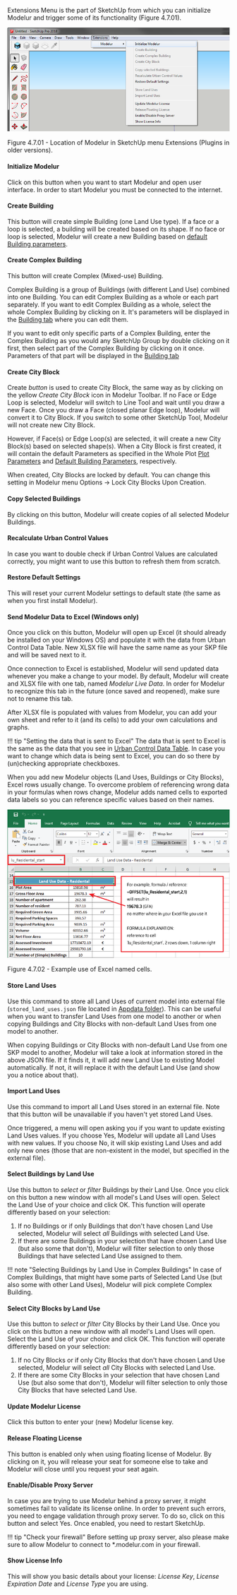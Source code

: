 Extensions Menu is the part of SketchUp from which you can initialize Modelur and trigger some of its functionality (Figure 4.7.01).

![Modelur_menu entry](../img/modelur_plugins_menu.png)

<figcaption>Figure 4.7.01 - Location of Modelur in SketchUp menu Extensions (Plugins in older versions).</figcaption>

#### Initialize Modelur ####
Click on this button when you want to start Modelur and open user interface. In order to start Modelur you must be connected to the internet.

#### Create Building ####
This button will create simple Building (one Land Use type). If a face or a loop is selected, a building will be created based on its shape. If no face or loop is selected, Modelur will create a new Building based on [default Building parameters](whole_plot#default-building-parameters).

#### Create Complex Building ####
This button will create Complex (Mixed-use) Building.

Complex Building is a group of Buildings (with different Land Use) combined into one Building. You can edit Complex Building as a whole or each part separately. If you want to edit Complex Building as a whole, select the whole Complex Building by clicking on it. It's parameters will be displayed in the [Building tab](building) where you can edit them.

If you want to edit only specific parts of a Complex Building, enter the Complex Building as you would any SketchUp Group by double clicking on it first, then select part of the Complex Building by clicking on it once. Parameters of that part will be displayed in the [Building tab](building) 

#### Create City Block ####

Create _button_ is used to create City Block, the same way as by clicking on the yellow _Create City Block_ icon in Modelur Toolbar. If no Face or Edge Loop is selected, Modelur will switch to Line Tool and wait until you draw a new Face. Once you draw a Face (closed planar Edge loop), Modelur will convert it to City Block. If you switch to some other SketchUp Tool, Modelur will not create new City Block.

However, if Face(s) or Edge Loop(s) are selected, it will create a new City Block(s) based on selected shape(s). When a City Block is first created, it will contain the default Parameters as specified in the Whole Plot [Plot Parameters](whole_plot/#plot-parameters) and [Default Building Parameters](whole_plot/#default-building-parameters), respectively.

When created, City Blocks are locked by default. You can change this setting in Modelur menu Options → Lock City Blocks Upon Creation.

#### Copy Selected Buildings ####

By clicking on this button, Modelur will create copies of all selected Modelur Buildings.

#### Recalculate Urban Control Values ####

In case you want to double check if Urban Control Values are calculated correctly, you might want to use this button to refresh them from scratch.

#### Restore Default Settings ####

This will reset your current Modelur settings to default state (the same as when you first install Modelur).

#### Send Modelur Data to Excel (Windows only) ####

Once you click on this button, Modelur will open up Excel (it should already be
installed on your Windows OS) and populate it with the data from Urban Control
Data Table. New XLSX file will have the same name as your SKP file and will be
saved next to it.

Once connection to Excel is established, Modelur will send updated data whenever
you make a change to your model. By default, Modelur will create and XLSX file
with one tab, named _Modelur Live Data_. In order for Modelur to recognize this
tab in the future (once saved and reopened), make sure not to rename this tab.

After XLSX file is populated with values from Modelur, you can add your own sheet
and refer to it (and its cells) to add your own calculations and graphs.

!!! tip "Setting the data that is sent to Excel"
The data that is sent to Excel is the same as the data that you see in [Urban
Control Data Table](/reference/menu/#tools). In case you want to change which data 
is being sent to Excel, you can do so there by (un)checking appropriate checkboxes.

When you add new Modelur objects (Land Uses, Buildings or City Blocks), Excel rows usually
change. To overcome problem of referencing wrong data in your formulas when rows change,
Modelur adds named cells to exported data labels so you can reference specific values based
on their names.

![Modelur_menu entry](../img/excel_named_cells.png)

<figcaption>Figure 4.7.02 - Example use of Excel named cells.</figcaption>

#### Store Land Uses ####

Use this command to store all Land Uses of current model into external file 
(`stored_land_uses.json` file located in [Appdata 
folder](/getting-started/#modelur-location)). This can be useful when you want to transfer 
Land Uses from one model to another or when copying Buildings and City Blocks with 
non-default Land Uses from one model to another.

When copying Buildings or City Blocks with non-default Land Use from one SKP model to 
another, Modelur will take a look at information stored in the above JSON file. If it 
finds it, it will add new Land Use to existing Model automatically. If not, it will 
replace it with the default Land Use (and show you a notice about that).  

#### Import Land Uses ####

Use this command to import all Land Uses stored in an external file. Note that this 
button will be unavailable if you haven't yet stored Land Uses.

Once triggered, a menu will open asking you if you want to update existing Land 
Uses values. If you choose Yes, Modelur will update all Land Uses with new 
values. If you choose No, it will skip existing Land Uses and add only new ones 
(those that are non-existent in the model, but specified in the external file).

#### Select Buildings by Land Use ####

Use this button to _select_ or _filter_ Buildings by their Land Use. Once you 
click on this button a new window with all model's Land Uses will open. Select 
the Land Use of your choice and click OK. This function will operate differently 
based on your selection:

1. If no Buildings or if only Buildings that don't have chosen Land Use 
selected, Modelur will select _all_ Buildings with selected Land Use.
1. If there are some Buildings in your selection that have chosen Land Use 
(but also some that don't), Modelur will filter selection to only those 
Buildings that have selected Land Use assigned to them.

!!! note "Selecting Buildings by Land Use in Complex Buildings"
    In case of Complex Buildings, that might have some parts of Selected 
    Land Use (but also some with other Land Uses), Modelur will pick 
    complete Complex Building.
    
#### Select City Blocks by Land Use ####

Use this button to _select_ or _filter_ City Blocks by their Land Use. 
Once you click on this button a new window with all model's Land Uses 
will open. Select the Land Use of your choice and click OK. This function 
will operate differently based on your selection:

1. If no City Blocks or if only City Blocks that don't have chosen Land 
Use selected, Modelur will select _all_ City Blocks with selected Land Use.
1. If there are some City Blocks in your selection that have chosen 
Land Use (but also some that don't), Modelur will filter selection to 
only those City Blocks that have selected Land Use.

#### Update Modelur License ####

Click this button to enter your (new) Modelur license key.

#### Release Floating License ####

This button is enabled only when using floating license of Modelur. 
By clicking on it, you will release your seat for someone else to take 
and Modelur will close until you request your seat again.

#### Enable/Disable Proxy Server ####

In case you are trying to use Modelur behind a proxy server, it might 
sometimes fail to validate its license online. In order to prevent such 
errors, you need to engage validation through proxy server. To do so, 
click on this button and select Yes. Once enabled, you need to restart SketchUp.

!!! tip "Check your firewall"
    Before setting up proxy server, also please make sure to allow 
    Modelur to connect to *.modelur.com in your firewall.
    
#### Show License Info ####

This will show you basic details about your license: _License Key_, _License 
Expiration Date_ and _License Type_ you are using.
